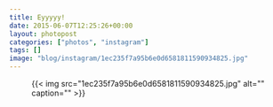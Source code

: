 ```yaml
---
title: Eyyyyy!
date: 2015-06-07T12:25:26+00:00
layout: photopost
categories: ["photos", "instagram"]
tags: []
image: "blog/instagram/1ec235f7a95b6e0d6581811590934825.jpg"
---
```


<figure class="photo photo--square">
  {{< img src="1ec235f7a95b6e0d6581811590934825.jpg" alt="" caption="" >}}

</figure>


